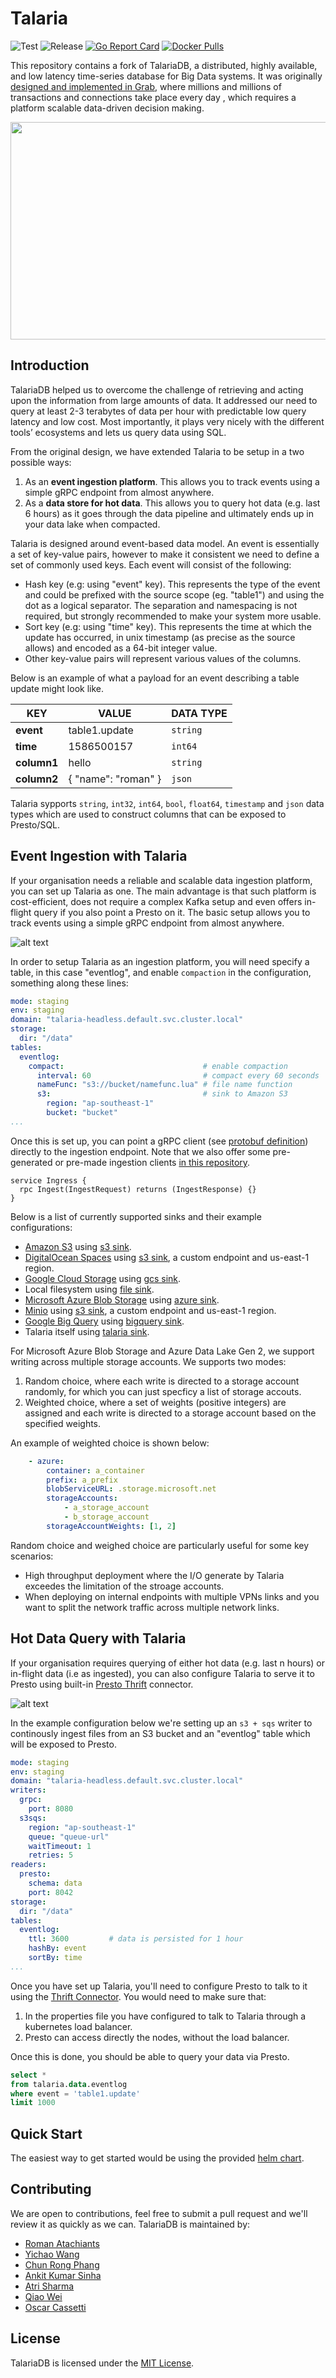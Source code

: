 # Talaria

![Test](https://github.com/kelindar/talaria/workflows/Test/badge.svg) 
![Release](https://github.com/kelindar/talaria/workflows/Release/badge.svg)
[![Go Report Card](https://goreportcard.com/badge/github.com/kelindar/talaria)](https://goreportcard.com/report/github.com/kelindar/talaria)
[![Docker Pulls](https://img.shields.io/docker/pulls/kelindar/talaria)](https://hub.docker.com/repository/docker/kelindar/talaria/general)


This repository contains a fork of TalariaDB, a distributed, highly available, and low latency time-series database for Big Data systems. It was originally [designed and implemented in Grab](https://engineering.grab.com/big-data-real-time-presto-talariadb), where millions and millions of transactions and connections take place every day , which requires a platform scalable data-driven decision making. 

<p align="center">
    <img width="746" height="348" src=".github/images/query-event.png">
</p>

## Introduction

TalariaDB helped us to overcome the challenge of retrieving and acting upon the information from large amounts of data. It addressed our need to query at least 2-3 terabytes of data per hour with predictable low query latency and low cost. Most importantly, it plays very nicely with the different tools’ ecosystems and lets us query data using SQL.


From the original design, we have extended Talaria to be setup in a two possible ways:

 1. As an **event ingestion platform**. This allows you to track events using a simple gRPC endpoint from almost anywhere.
 2. As a **data store for hot data**. This allows you to query hot data (e.g. last 6 hours) as it goes through the data pipeline and ultimately ends up in your data lake when compacted.

Talaria is designed around event-based data model. An event is essentially a set of key-value pairs, however to make it consistent we need to define a set of commonly used keys.
Each event will consist of the following:

* Hash key (e.g: using "event" key). This represents the type of the event and could be prefixed with the source scope (eg. "table1") and using the dot as a logical separator. The separation and namespacing is not required, but strongly recommended to make your system more usable.
* Sort key (e.g: using "time" key). This represents the time at which the update has occurred, in unix timestamp (as precise as the source allows) and encoded as a 64-bit integer value.
* Other key-value pairs will represent various values of the columns.

Below is an example of what a payload for an event describing a table update might look like.

| KEY         | VALUE               | DATA TYPE   |
|-------------|---------------------|-------------|
| **event**   | table1.update       | `string`    |
| **time**    | 1586500157          | `int64`     |
| **column1** | hello               | `string`    |
| **column2** | { "name": "roman" } | `json`      |

Talaria sypports `string`, `int32`, `int64`, `bool`, `float64`, `timestamp` and `json` data types which are used to construct columns that can be exposed to Presto/SQL.

## Event Ingestion with Talaria

If your organisation needs a reliable and scalable data ingestion platform, you can set up Talaria as one. The main advantage is that such platform is cost-efficient, does not require a complex Kafka setup and even offers in-flight query if you also point a Presto on it. The basic setup allows you to track events using a simple gRPC endpoint from almost anywhere.

![alt text](.github/images/ingest.png)

In order to setup Talaria as an ingestion platform, you will need specify a table, in this case "eventlog", and enable `compaction` in the configuration, something along these lines:

```yaml
mode: staging
env: staging
domain: "talaria-headless.default.svc.cluster.local"
storage:
  dir: "/data"
tables:
  eventlog:
    compact:                               # enable compaction
      interval: 60                         # compact every 60 seconds
      nameFunc: "s3://bucket/namefunc.lua" # file name function
      s3:                                  # sink to Amazon S3
        region: "ap-southeast-1"
        bucket: "bucket"
...
```

Once this is set up, you can point a gRPC client (see [protobuf definition](proto/talaria.proto)) directly to the ingestion endpoint. Note that we also offer some pre-generated or pre-made ingestion clients [in this repository](/client/).

```
service Ingress {
  rpc Ingest(IngestRequest) returns (IngestResponse) {}
}
```

Below is a list of currently supported sinks and their example configurations:

- [Amazon S3](https://aws.amazon.com/s3/) using [s3 sink](./internal/storage/writer/s3).
- [DigitalOcean Spaces](https://www.digitalocean.com/products/spaces/) using [s3 sink](./internal/storage/writer/s3), a custom endpoint and us-east-1 region.
- [Google Cloud Storage](https://cloud.google.com/storage/) using [gcs sink](./internal/storage/writer/gcs).
- Local filesystem using [file sink](./internal/storage/writer/file).
- [Microsoft Azure Blob Storage](https://azure.microsoft.com/en-us/services/storage/blobs/) using [azure sink](./internal/storage/writer/azure).
- [Minio](https://min.io/) using [s3 sink](./internal/storage/writer/s3), a custom endpoint and us-east-1 region.
- [Google Big Query](https://cloud.google.com/bigquery/) using [bigquery sink](./internal/storage/writer/bigquery).
- Talaria itself using [talaria sink](./internal/storage/writer/talaria).

For Microsoft Azure Blob Storage and Azure Data Lake Gen 2, we support writing across multiple storage accounts.
We supports two modes:

1. Random choice, where each write is directed to a storage account randomly, for which you can just specficy a list of storage accouts.
2. Weighted choice, where a set of weights (positive integers) are assigned and each write is directed to a storage account based on the specified weights.

An example of weighted choice is shown below:

```yaml
    - azure:
        container: a_container
        prefix: a_prefix
        blobServiceURL: .storage.microsoft.net    
        storageAccounts:
            - a_storage_account
            - b_storage_account
        storageAccountWeights: [1, 2]
```

Random choice and weighed choice are particularly useful for some key scenarios:

- High throughput deployment where the I/O generate by Talaria exceedes the limitation of the stroage accounts.
- When deploying on internal endpoints with multiple VPNs links and you want to split the network traffic across multiple
  network links.  

## Hot Data Query with Talaria

If your organisation requires querying of either hot data (e.g. last n hours) or in-flight data (i.e as ingested), you can also configure Talaria to serve it to Presto using built-in [Presto Thrift](https://prestodb.io/docs/current/connector/thrift.html) connector. 

![alt text](.github/images/query.png)

In the example configuration below we're setting up an `s3 + sqs` writer to continously ingest files from an S3 bucket and an "eventlog" table which will be exposed to Presto.

```yaml
mode: staging
env: staging
domain: "talaria-headless.default.svc.cluster.local"
writers:
  grpc:
    port: 8080
  s3sqs:
    region: "ap-southeast-1"
    queue: "queue-url"
    waitTimeout: 1
    retries: 5
readers:
  presto:
    schema: data
    port: 8042
storage:
  dir: "/data"
tables:
  eventlog:
    ttl: 3600         # data is persisted for 1 hour
    hashBy: event
    sortBy: time
...
```

Once you have set up Talaria, you'll need to configure Presto to talk to it using the [Thrift Connector](https://prestodb.io/docs/current/connector/thrift.html). You would need to make sure that:
 1. In the properties file you have configured to talk to Talaria through a kubernetes load balancer.
 2. Presto can access directly the nodes, without the load balancer.

Once this is done, you should be able to query your data via Presto.

```sql
select * 
from talaria.data.eventlog
where event = 'table1.update'
limit 1000
```


## Quick Start

The easiest way to get started would be using the provided [helm chart](https://github.com/crphang/charts/tree/master/talaria).

## Contributing

We are open to contributions, feel free to submit a pull request and we'll review it as quickly as we can. TalariaDB is maintained by:
* [Roman Atachiants](https://www.linkedin.com/in/atachiants/)
* [Yichao Wang](https://www.linkedin.com/in/wangyichao/)
* [Chun Rong Phang](https://www.linkedin.com/in/phang-chun-rong-6232ab78/)
* [Ankit Kumar Sinha](https://www.linkedin.com/in/ankit-kumar-sinha-805359b6/)
* [Atri Sharma](https://www.linkedin.com/in/atrisharma/)
* [Qiao Wei](https://www.linkedin.com/in/qiao-wei-3aa22480)
* [Oscar Cassetti](https://www.linkedin.com/in/ocassetti/)

## License

TalariaDB is licensed under the [MIT License](LICENSE.md).
